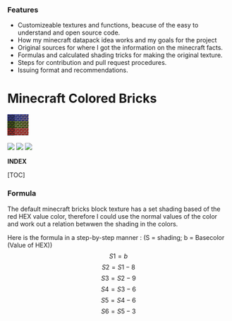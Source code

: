 ### Features

- Customizeable textures and functions, beacuse of the easy to understand and open source code.
- How my minecraft datapack idea works and my goals for the project
- Original sources for where I got the information on the minecraft facts.
- Formulas and calculated shading tricks for making the original texture.
- Steps for contribution and pull request procedures.
- Issuing format and recommendations.

# Minecraft Colored Bricks

![](https://github.com/LudwigBooysen/MC-ColoredBricks/blob/main/Images/pack.png)

![](https://img.shields.io/github/stars/ludwigbooysen/MC-ColoredBricks.svg) ![](https://img.shields.io/github/forks/ludwigbooysen/MC-ColoredBricks.svg) ![](https://img.shields.io/github/issues/ludwigbooysen/MC-ColoredBricks.svg) 

**INDEX**

[TOC]

### Formula

The default minecraft bricks block texture has a set shading based of the red HEX value color, therefore I could use the normal values of the color and work out a relation betwwen the shading in the colors.

Here is the formula in a step-by-step manner :
(S = shading; b = Basecolor (Value of HEX))
$$ S1 = b$$
$$ S2 = S1 - 8$$
$$ S3 = S2 - 9$$
$$ S4 = S3 - 6$$
$$ S5 = S4 - 6$$
$$ S6 = S5 - 3$$
